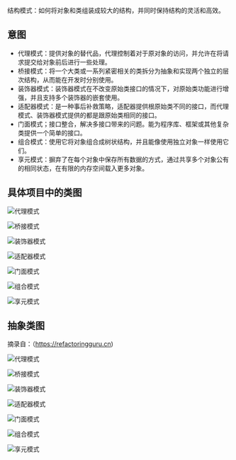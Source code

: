 结构模式：如何将对象和类组装成较大的结构，并同时保持结构的灵活和高效。

## 意图

+ 代理模式：提供对象的替代品，代理控制着对于原对象的访问，并允许在将请求提交给对象前后进行一些处理。
+ 桥接模式：将一个大类或一系列紧密相关的类拆分为抽象和实现两个独立的层次结构，从而能在开发时分别使用。
+ 装饰器模式：装饰器模式在不改变原始类接口的情况下，对原始类功能进行增强，并且支持多个装饰器的嵌套使用。
+ 适配器模式：是一种事后补救策略，适配器提供根原始类不同的接口，而代理模式、装饰器模式提供的都是跟原始类相同的接口。
+ 门面模式；接口整合，解决多接口带来的问题。能为程序库、框架或其他复杂类提供一个简单的接口。
+ 组合模式：使用它将对象组合成树状结构，并且能像使用独立对象一样使用它们。
+ 享元模式：摒弃了在每个对象中保存所有数据的方式，通过共享多个对象公有的相同状态，在有限的内存空间载入更多对象。

## 具体项目中的类图

![代理模式]()

![桥接模式](bridge/devices/picture/bridgeUML.png)

![装饰器模式](decorate/datasource/picture/DecoratorUML.png)

![适配器模式](adapter/round_and_square/picture/AdapterUML.png)

![门面模式]()

![组合模式](composite/shapes/picture/CompositeUML.png)

![享元模式]()

## 抽象类图
摘录自：（https://refactoringguru.cn)

![代理模式](picture/proxy.png)

![桥接模式](picture/bridge.png)

![装饰器模式](picture/decorate.png)

![适配器模式](picture/adapter.png)

![门面模式](picture/facade.png)

![组合模式](picture/composite.png)

![享元模式](picture/flyweight.png)
